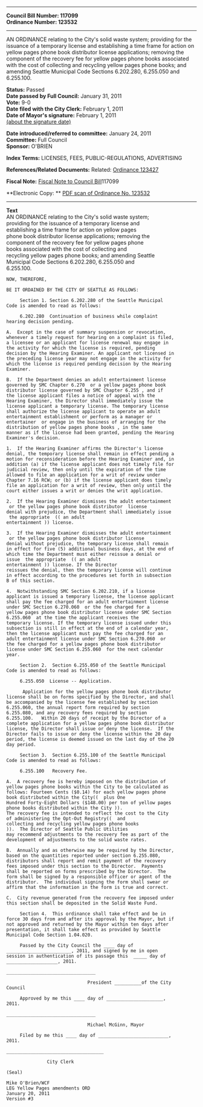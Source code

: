 * * * * *  
  
**Council Bill Number: [](#h0)[](#h2)117099**   
**Ordinance Number: 123532**  
  
* * * * *  
  
AN ORDINANCE relating to the City's solid waste system; providing for the issuance of a temporary license and establishing a time frame for action on yellow pages phone book distributor license applications; removing the component of the recovery fee for yellow pages phone books associated with the cost of collecting and recycling yellow pages phone books; and amending Seattle Municipal Code Sections 6.202.280, 6.255.050 and 6.255.100.  
  
**Status:** Passed   
**Date passed by Full Council:** January 31, 2011   
**Vote:** 9-0   
**Date filed with the City Clerk:** February 1, 2011   
**Date of Mayor's signature:** February 1, 2011   
[(about the signature date)](/~public/approvaldate.htm)   
  
  
**Date introduced/referred to committee:** January 24, 2011   
**Committee:** Full Council   
**Sponsor:** O'BRIEN   
  
**Index Terms:** LICENSES, FEES, PUBLIC-REGULATIONS, ADVERTISING  
  
**References/Related Documents:** Related: [Ordinance 123427](http://clerk.ci.seattle.wa.us/~scripts/nph-brs.exe?s1=&s3=&s4=123427&s2=&s5=&Sect4=AND&l=20&Sect2=THESON&Sect3=PLURON&Sect5=CBORY&Sect6=HITOFF&d=ORDF&p=1&u=/~public/cbory.htm&r=1&f=G)  
  
**Fiscal Note:** [Fiscal Note to Council Bill](http://clerk.seattle.gov/~public/fnote/117099.htm)[](#h1)[](#h3)117099  
  
**Electronic Copy: ** [PDF scan of Ordinance No. 123532](/~archives/Ordinances/Ord_123532.pdf)  
  
* * * * *  
  
**Text**  
    AN ORDINANCE relating to the City's solid waste system;  
    providing for the issuance of a temporary license and  
    establishing a time frame for action on yellow pages  
    phone book distributor license applications; removing the  
    component of the recovery fee for yellow pages phone  
    books associated with the cost of collecting and  
    recycling yellow pages phone books; and amending Seattle  
    Municipal Code Sections 6.202.280, 6.255.050 and  
    6.255.100.  
  
    NOW, THEREFORE,  
  
    BE IT ORDAINED BY THE CITY OF SEATTLE AS FOLLOWS:  
  
         Section 1. Section 6.202.280 of the Seattle Municipal  
    Code is amended to read as follows:  
  
         6.202.280  Continuation of business while complaint  
    hearing decision pending.  
  
    A.  Except in the case of summary suspension or revocation,  
    whenever a timely request for hearing on a complaint is filed,  
    a licensee or an applicant for license renewal may engage in  
    the activity for which the license is required, pending  
    decision by the Hearing Examiner. An applicant not licensed in  
    the preceding license year may not engage in the activity for  
    which the license is required pending decision by the Hearing  
    Examiner.  
  
    B.  If the Department denies an adult entertainment license  
    governed by SMC Chapter 6.270  or a yellow pages phone book  
    distributor license governed by SMC Chapter 6.255 , and if  
    the license applicant files a notice of appeal with the  
    Hearing Examiner, the Director shall immediately issue the  
    license applicant a temporary license. The temporary license  
    shall authorize the license applicant to operate an adult  
    entertainment establishment or perform as a manager or  
    entertainer  or engage in the business of arranging for the  
    distribution of yellow pages phone books , in the same  
    manner as if the license had been granted, pending the Hearing  
    Examiner's decision.  
  
    1.  If the Hearing Examiner affirms the Director's license  
    denial, the temporary license shall remain in effect pending a  
    motion for reconsideration before the Hearing Examiner and, in  
    addition (a) if the license applicant does not timely file for  
    judicial review, then only until the expiration of the time  
    allowed to file an application for a writ of review under  
    Chapter 7.16 RCW; or (b) if the license applicant does timely  
    file an application for a writ of review, then only until the  
    court either issues a writ or denies the writ application.  
  
    2.  If the Hearing Examiner dismisses the adult entertainment  
     or the yellow pages phone book distributor  license  
    denial with prejudice, the Department shall immediately issue  
     the appropriate  (( an adult  
    entertainment )) license.  
  
    3.  If the Hearing Examiner dismisses the adult entertainment  
     or the yellow pages phone book distributor license   
    denial without prejudice, the temporary license shall remain  
    in effect for five (5) additional business days, at the end of  
    which time the Department must either reissue a denial or  
    issue  the appropriate  (( an adult  
    entertainment )) license. If the Director  
    reissues the denial, then the temporary license will continue  
    in effect according to the procedures set forth in subsection  
    B of this section.  
  
    4.  Notwithstanding SMC Section 6.202.210, if a license  
    applicant is issued a temporary license, the license applicant  
    shall pay the fee charged for an adult entertainment license  
    under SMC Section 6.270.060  or the fee charged for a  
    yellow pages phone book distributor license under SMC Section  
    6.255.060  at the time the applicant receives the  
    temporary license. If the temporary license issued under this  
    subsection is still in effect at the end of a calendar year,  
    then the license applicant must pay the fee charged for an  
    adult entertainment license under SMC Section 6.270.060  or  
    the fee charged for a yellow pages phone book distributor  
    license under SMC Section 6.255.060  for the next calendar  
    year.  
  
         Section 2.  Section 6.255.050 of the Seattle Municipal  
    Code is amended to read as follows:  
  
         6.255.050  License -- Application.  
  
          Application for the yellow pages phone book distributor  
    license shall be on forms specified by the Director, and shall  
    be accompanied by the license fee established by section  
    6.255.060, the annual report form required by section  
    6.255.080, and any recovery fees required by section  
    6.255.100.   Within 20 days of receipt by the Director of a  
    complete application for a yellow pages phone book distributor  
    license, the Director shall issue or deny the license.  If the  
    Director fails to issue or deny the license within the 20 day  
    period, the license is deemed issued on the last day of the 20  
    day period.   
  
         Section 3.  Section 6.255.100 of the Seattle Municipal  
    Code is amended to read as follows:     
  
         6.255.100   Recovery Fee.  
  
    A.  A recovery fee is hereby imposed on the distribution of  
    yellow pages phone books within the City to be calculated as  
    follows: Fourteen Cents ($0.14) for each yellow pages phone  
    book distributed within the City((  plus One  
    Hundred Forty-Eight Dollars ($148.00) per ton of yellow pages  
    phone books distributed within the City )).  
    The recovery fee is intended to reflect the cost to the City  
    of administering the Opt-Out Registry((  and  
    collecting and recycling yellow pages phone books  
    )).  The Director of Seattle Public Utilities  
    may recommend adjustments to the recovery fee as part of the  
    development of adjustments to the solid waste rates.  
  
    B.  Annually and as otherwise may be required by the Director,  
    based on the quantities reported under section 6.255.080,  
    distributors shall report and remit payment of the recovery  
    fees imposed under this section to the Director.  Payments  
    shall be reported on forms prescribed by the Director.  The  
    form shall be signed by a responsible officer or agent of the  
    distributor.  The individual signing the form shall swear or  
    affirm that the information in the form is true and correct.  
  
    C.  City revenue generated from the recovery fee imposed under  
    this section shall be deposited in the Solid Waste Fund.  
  
         Section 4.  This ordinance shall take effect and be in  
    force 30 days from and after its approval by the Mayor, but if  
    not approved and returned by the Mayor within ten days after  
    presentation, it shall take effect as provided by Seattle  
    Municipal Code Section 1.04.020.  
  
         Passed by the City Council the ____ day of  
    ________________________, 2011, and signed by me in open  
    session in authentication of its passage this  _____ day of  
    ___________________, 2011.  
  
    _________________________________  
  
                                  President __________of the City  
    Council  
  
         Approved by me this ____ day of _____________________,  
    2011.  
  
    _________________________________  
  
                                  Michael McGinn, Mayor  
  
         Filed by me this ____ day of __________________________,  
    2011.  
  
    ____________________________________  
  
                   City Clerk  
  
    (Seal)  
  
    Mike O'Brien/WCF  
    LEG Yellow Pages amendments ORD  
    January 20, 2011  
    Version #3  
